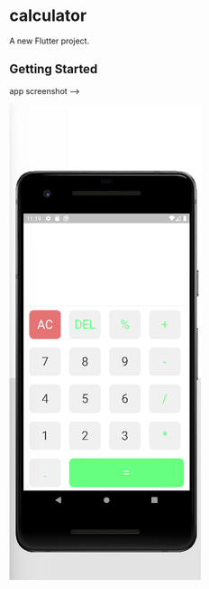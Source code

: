 # calculator

A new Flutter project.

## Getting Started

app screenshot -->

![Alt text](image.png)
